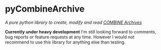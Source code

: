 pyCombineArchive
================
*A pure python library to create, modify and read [COMBINE Archives](http://co.mbine.org/documents/archive)*

**Currently under heavy development** I'm still looking forward to comments, bug reports or feature requests at any time.
However I would not recommend to use this library for anything else than testing.
